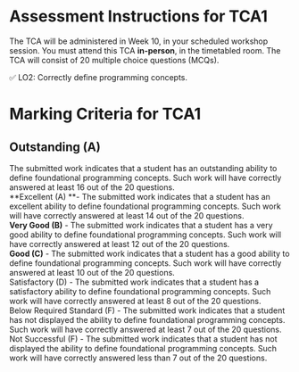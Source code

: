 # Assessment Instructions for TCA1
The TCA will be administered in Week 10, in your scheduled workshop session. 
You must attend this TCA **in-person**, in the timetabled room. 
The TCA will consist of 20 multiple choice questions (MCQs).

✅ LO2: Correctly define programming concepts.


# Marking Criteria for TCA1 

## Outstanding (A)
The submitted work indicates that a student has an outstanding ability to define foundational programming concepts. Such work will have correctly answered at least 16 out of the 20 questions.   
**Excellent (A) **- The submitted work indicates that a student has an excellent ability to define foundational programming concepts. Such work will have correctly answered at least 14 out of the 20 questions.   
**Very Good (B)** - The submitted work indicates that a student has a very good ability to define foundational programming concepts. Such work will have correctly answered at least 12 out of the 20 questions.   
**Good (C)** -  The submitted work indicates that a student has a good ability to define foundational programming concepts. Such work will have correctly answered at least 10 out of the 20 questions.   
Satisfactory (D) - The submitted work indicates that a student has a satisfactory ability to define foundational programming concepts. Such work will have correctly answered at least 8 out of the 20 questions.   
Below Required Standard (F) - The submitted work indicates that a student has not displayed the ability to define foundational programming concepts. Such work will have correctly answered at least 7 out of the 20 questions.   
Not Successful (F) - The submitted work indicates that a student has not displayed the ability to define foundational programming concepts. Such work will have correctly answered less than 7 out of the 20 questions.  